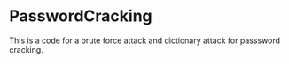 # PasswordCracking
 This is a code for a brute force attack and dictionary attack for passsword cracking.

